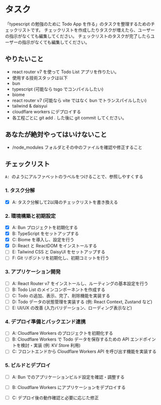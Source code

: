# タスク
「typescript の勉強のために Todo App を作る」のタスクを整理するためのチェックリストです。
チェックリストを作成したりタスクが増えたら、ユーザーの指示がなくても編集してください。
チェックリストのタスクが完了したらユーザーの指示がなくても編集してください。

## やりたいこと

- react router v7 を使って Todo List アプリを作りたい。
- 使用する技術スタックは以下
 - bun
 - typescript (可能なら tsgo でコンパイルしたい)
 - biome
 - react router v7 (可能なら vite ではなく bun でトランスパイルしたい)
 - tailwind & daisyui
 - cloudflare workers にデプロイする
- 各工程ごとに git add . した後に git commit してください。

## あなたが絶対やってはいけないこと

- /node_modules フォルダとその中のファイルを確認や修正すること

## チェックリスト

`A: `のようにアルファベットのラベルをつけることで、参照しやすくする

### 1. タスク分解

- [x] A: タスク分解して2以降のチェックリストを書き換える

### 2. 環境構築と初期設定

- [x] A: Bun プロジェクトを初期化する
- [x] B: TypeScript をセットアップする
- [x] C: Biome を導入し、設定を行う
- [x] D: React と ReactDOM をインストールする
- [ ] E: Tailwind CSS と DaisyUI をセットアップする
- [ ] F: Git リポジトリを初期化し、初期コミットを行う

### 3. アプリケーション開発

- [ ] A: React Router v7 をインストールし、ルーティングの基本設定を行う
- [ ] B: Todo List のメインコンポーネントを作成する
- [ ] C: Todo の追加、表示、完了、削除機能を実装する
- [ ] D: Todo データの状態管理を実装する (例: React Context, Zustand など)
- [ ] E: UI/UX の改善 (入力バリデーション、ローディング表示など)

### 4. デプロイ準備とバックエンド連携

- [ ] A: Cloudflare Workers のプロジェクトを初期化する
- [ ] B: Cloudflare Workers で Todo データを保存するための API エンドポイントを検討・実装 (例: KV Store 利用)
- [ ] C: フロントエンドから Cloudflare Workers API を呼び出す機能を実装する

### 5. ビルドとデプロイ

- [ ] A: Bun でのアプリケーションビルド設定を確認・調整する
- [ ] B: Cloudflare Workers にアプリケーションをデプロイする
- [ ] C: デプロイ後の動作確認と必要に応じた修正

